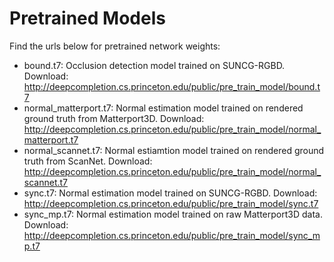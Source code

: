 # Pretrained Models

Find the urls below for pretrained network weights:
- bound.t7: Occlusion detection model trained on SUNCG-RGBD. Download: http://deepcompletion.cs.princeton.edu/public/pre_train_model/bound.t7
- normal_matterport.t7: Normal estimation model trained on rendered ground truth from Matterport3D. Download: http://deepcompletion.cs.princeton.edu/public/pre_train_model/normal_matterport.t7
- normal_scannet.t7: Normal estiamtion model trained on rendered ground truth from ScanNet. Download: http://deepcompletion.cs.princeton.edu/public/pre_train_model/normal_scannet.t7
- sync.t7: Normal estimation model trained on SUNCG-RGBD. Download: http://deepcompletion.cs.princeton.edu/public/pre_train_model/sync.t7
- sync_mp.t7: Normal estimation model trained on raw Matterport3D data. Download: http://deepcompletion.cs.princeton.edu/public/pre_train_model/sync_mp.t7
